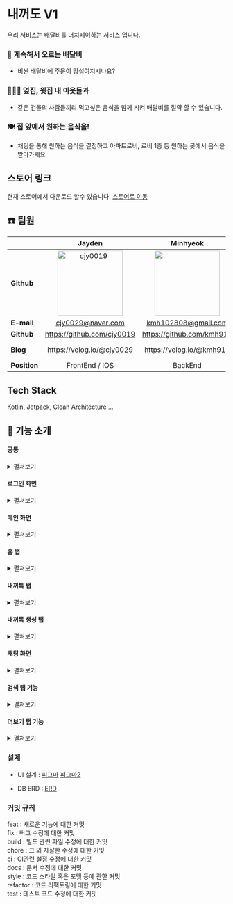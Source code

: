 # 내꺼도 V1 
우리 서비스는 배달비를 더치페이하는 서비스 입니다.

### 🛵 계속해서 오르는 배달비

- 비싼 배달비에 주문이 망설여지시나요?

### 🧑‍🤝‍🧑 옆집, 윗집 내 이웃들과

- 같은 건물의 사람들끼리 먹고싶은 음식을 함께 시켜 배달비를 절약 할 수 있습니다.

### 🍽️ 집 앞에서 원하는 음식을!

- 채팅을 통해 원하는 음식을 결정하고 아파트로비, 로비 1층 등 원하는 곳에서 음식을 받아가세요


## 스토어 링크
현재 스토어에서 다운로드 할수 있습니다. [스토어로 이동](https://play.google.com/store/apps/details?id=com.naeggeodo.presentation)<br>



## ☎️ 팀원
|                | Jayden  | Minhyeok  | Dahye | Seoyun | Sanghoon |
|----------------|:--------------:|:--------------:|:--------------:|:--------------:|:--------------:|
| **Github**     | [<img src="https://github.com/cjy0019.png?size=150" width="150px;" alt="cjy0019"/>](https://github.com/cjy0019) | [<img src="https://github.com/kmh916.png?size=150" width="150px;" alt=""/>](https://github.com/kmh916) | [<img src="https://github.com/jodahye.png?size=150" width="150px;" alt="jodahye"/>](https://github.com/JODAHYE) | [<img src="https://github.com/seoyun75.png?size=150" width="150px;" alt="seoyoon"/>](https://github.com/seoyun75) | [<img src="https://github.com/uasang01.png?size=150" width="150px;" alt="uasang01"/>](https://uasang01.tistory.com/) |
| **E-mail**     | cjy0029@naver.com | kmh102808@gmail.com | dahye8043@gmail.com | goeun944@gmail.com  | ddhtyuu@gmail.com  |
| **Github**     | https://github.com/cjy0019  | https://github.com/kmh916 | https://github.com/JODAHYE  |  https://github.com/seoyun75  | https://github.com/uasang01 | 
| **Blog**       | https://velog.io/@cjy0029 | https://velog.io/@kmh916 | https://dal-dagury.tistory.com/  | 🛵 | https://uasang01.tistory.com/ | 
| **Position**   | FrontEnd / IOS | BackEnd | FrontEnd | BackEnd | Android |



## Tech Stack
Kotlin, Jetpack, Clean Architecture ... 


## 🔨 기능 소개

#### 공통
<details>
<summary>펼쳐보기</summary>
<div markdown="1">

1. API 요청 시 AccessToken이 만료되었다면 RefreshToken을 이용하여 AccessToken을 갱신하고 기존 API를 다시 요청합니다
2. RefreshToken이 만료되었다면 로그인 화면으로 이동합니다.
3. 로그인 후 하단의 바텀텝을 이용하여 화면을 전환할 수 있습니다.
4. Screen Back Stack이 없을 때 폰의 뒤로 버튼을 누르면 '한번 더 누르면 앱이 종료됩니다' 라는 토스트가 뜨며 두번 누르면 앱이 종료됩니다.
</div>
</details>

#### 로그인 화면
<details>
<summary>펼쳐보기</summary>
<div markdown="1">

1. 카카오, 네이버 로그인을 통해 회원가입 / 로그인 할 수 있습니다.
2. 로그아웃 한 경우가 아니라면 자동 로그인처리 됩니다.
3. 로그인 후 홈 화면으로 이동합니다.
</div>
</details>

#### 메인 화면
<details>
<summary>펼쳐보기</summary>
<div markdown="1">

1. 하단의 5가지 탭이 있고 Default는 홈 탭입니다
</div>
</details>

#### 홈 탭
<details>
<summary>펼쳐보기</summary>
<div markdown="1">
  
1. 음식 카테고리(전체, 치킨, 피자 ...)별로 나와 같은 주소의 유저들이 생성한 채팅방리스트를 보여줍니다
2. 상단의 검색창을 클릭하면 다음 주소 API를 이용하여 주소를 검색할 수 있습니다(아파트나 공동주택 주소여야 서비스를 이용할 수 있습니다)
3. 유저의 주소 정보가 없다면 주소를 검색하라는 버튼을 보여줍니다
4. 해당 카테고리의 채팅방이 없다면 채팅방을 생성하라는 버튼을 보여줍니다
5. 채팅방 리스트에서 '함께 주문하기' 버튼을 터치하면 해당 채팅방 화면으로 이동합니다
</div>
</details>

#### 내꺼톡 탭
<details>
<summary>펼쳐보기</summary>
<div markdown="1">
  
1. 현재 내가 참여 중인 내꺼톡 리스트를 보여줍니다
2. 리스트에서 채팅방 제목과 위치정보 해당 채팅방에서 마지막으로 주고받은 메시지 내용, 시간을 볼 수 있습니다
3. 참여중인 채팅방의 방장일 경우 수정 버튼이 있으며 터치 시 채팅방 이름을 변경하는 Dialog를 띄웁니다
4. 채팅방을 터치하면 해당 채팅방 화면으로 이동합니다
</div>
</details>

#### 내꺼톡 생성 탭
<details>
<summary>펼쳐보기</summary>
<div markdown="1">
  
1. 언제 주문할지 버튼 3개중 하나를 터치하면 생성 화면으로 이동합니다
2. 두개의 탭이 있고, 하나는 새로 채팅방을 생성하기 위한 화면, 하나는 기존 생성 내역을 보여주는 화면입니다
3. 새로 채팅방을 생성하기 위해서 제목, 카테고리, 최대인원을 선택해야합니다
4. 외에 배달앱 링크, 태그, 채팅방 이미지를 정할 수 있습니다
5. 채팅방 이미지를 선택하지 않았다면 카테고리에 따라 기본 이미지로 생성됩니다.
6. 조건이 만족된다면 생성하기 버튼이 활성화 됩니다
7. 생성 내역 화면은 이전에 생성했던 채팅방 리스트를 보여줍니다
8. 이전 생성 내역 중 자주 만드는 정보를 별 버튼으로 북마크, 북마그 취소 할 수 있습니다
9. (다음부터)북마크된 생성 내역은 맨 위로 정렬됩니다
10. 필요 없는 생성 내역은 X버튼으로 삭제할 수 있습니다
11. 채팅방을 선택하면 생성하기 버튼이 활성화 됩니다
12. 채팅방을 생성하면 해당 채팅방 화면으로 이동합니다
</div>
</details>

#### 채팅 화면
<details>
<summary>펼쳐보기</summary>
<div markdown="1">
  
1. 채팅방 상단에는 채팅방 정보(채팅방 제목, 입장 가능 인원, 현재 참여 중인 인원, 배달앱 링크를 입력했다면 해당 링크로 이동 가능한 버튼)을 보여줍니다
2. 방장일 경우 채팅방 정보 밑에 '돈을 받으셨나요?'버튼을 보여줍니다
3. 채팅방에 유저가 입장하거나 퇴장 시 안내 메세지를 보여줍니다
4. 채팅방의 유저들과 채팅과 사진을 주고받을 수 있습니다
5. 채팅방 하단에는 채팅을 입력하는 EditText와 자주사용하는 문구(Bottom Dialog)를 보여주는 버튼, 사진 전송을 위한 버튼, 채팅 전송 버튼이 있습니다
6. 문구 Dialog에서 자주쓰는 문구를 터치하면 해당 문구가 전송됩니다
7. 문구들은 5개까지 추가할 수 있으며, 삭제할 수 있습니다
8. 사진 전송을 위한 버튼을 누르면 핸드폰 저장소에 접근할 수 있는 권한이 있는지 먼저 확인합니다
9. 권한이 없다면 권한을 요청하며, 이미 거절했던 경우에는 권한이 필요하다는 스낵바가 나타나며 권한 허용을 위해 앱 설정으로 이동하는 버튼이 보입니다
10. 권한이 있다면 하단에 핸드폰의 사진들을 볼 수 있는 RecyclerView가 나타며, 사진을 선택후 전송버튼을 누르면 사진이 전송됩니다
11. 채팅방 상단 오른쪽에 햄버거 버튼을 터치하면 내꺼톡 서랍(Drawer)이 열리며, 최근에 주고받은 사진(최대5개)과 참여중인 유저들의 닉네임을 보여줍니다
12. 내꺼톡 서랍에서 방장의 프로필은 왕관아이콘으로, 일반 유저들은 유저 아이콘으로 표시되며, 본인 여부를 확인 할 수 있습니다
13. 방장인 경우 강퇴 버튼이 활성화되며 유저들을 강퇴할 수 있습니다
14. 강퇴당한 유저는 채팅방에서 나가지며 이전 화면으로 이동하고 다시는 해당 채팅방에 참여할 수 없습니다
15. 서랍 하단 나가기 버튼을 이용해 채팅방을 나갈 수 있습니다
16. 중복된 접속(같은 아이디로 접속)은 불가능합니다
17. 방장은 '돈을 받으셨나요?' 버튼터치시 해당 화면으로 이동하며 방장을 제외한 유저와 유저마다 수령 완료 버튼이 표시됩니다
18. 수령 완료 버튼을 누르면 해당 유저는 수령 완료 처리됩니다
19. 하단의 채팅방 종료하기 버튼을 누눌러 채팅방을 종료할 수 있으며 종료된 채팅방은 검색되지 않습니다
</div>
</details>

#### 검색 탭 기능
<details>
<summary>펼쳐보기</summary>
<div markdown="1">
  
1. 채팅방 제목으로 검색을 할 수 있습니다
2. 많이 사용된 태그를 보여주며, 검색된 채팅방이 있다면 사라집니다 
3. 검색된 채팅방이 있더라도 검색창을 누르면 태그가 보여집니다
4. 각각의 태그를 클릭했을 때 해당 태그를 사용한 전국의 채팅방이 모두 보여집니다
5. 채팅방을 누르면 해당 채팅방에 입장합니다
</div>
</details>

#### 더보기 탭 기능
<details>
<summary>펼쳐보기</summary>
<div markdown="1">
  
1. 회원가입 시 임의로 생성된 닉네임을 보여줍니다
2. 닉네임 옆 수정하기 버튼으로 닉네임을 변경할 수 있습니다
4. 최근 3개월간 주문은 정상적으로 종료된 채팅방의 개수를 나타냅니다
5. 참여 중인 내꺼도는 참여중인 채팅방 개수를 보여주며 누르면 내꺼톡 탭으로 이동합니다
6. 건의하기, 신고하기를 누르면 Dialog가 나타나며 내용을 입력 후 건의, 신고할 수 있습니다
7. 공지사항, 이용약관, 개인정보 처리방침 등을 클릭하면 해당 노션으로 이동합니다
8. 로그아웃 버튼을 누르면 로그아웃되며, 로그인 화면으로 이동합니다
</div>
</details>

### 설계
- UI 설계 : [피그마](https://www.figma.com/file/flk99RkWlj4rw1djcltdhl/%EB%82%B4%EA%BA%BC%EB%8F%84-(1)?node-id=0%3A1) [피그마2](https://www.figma.com/file/Y8sO6Abym7rEPof5FIr0Vv/%EB%82%B4%EA%BA%BC%EB%8F%84-(Copy)?node-id=0%3A1)

- DB ERD : [ERD](https://www.erdcloud.com/d/Wbg7xBJihLSrvxBbG)

### 커밋 규칙

feat : 새로운 기능에 대한 커밋\
fix : 버그 수정에 대한 커밋\
build : 빌드 관련 파일 수정에 대한 커밋\
chore : 그 외 자잘한 수정에 대한 커밋\
ci : CI관련 설정 수정에 대한 커밋\
docs : 문서 수정에 대한 커밋\
style : 코드 스타일 혹은 포맷 등에 관한 커밋\
refactor :  코드 리팩토링에 대한 커밋\
test : 테스트 코드 수정에 대한 커밋
